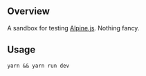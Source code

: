 ## Overview

A sandbox for testing [Alpine.js](https://github.com/alpinejs/alpine). Nothing fancy.

## Usage

    yarn && yarn run dev
